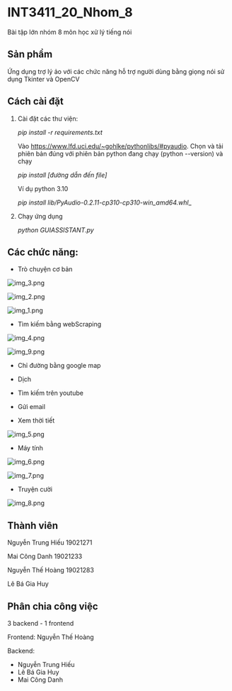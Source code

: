 # INT3411_20_Nhom_8
Bài tập lớn nhóm 8 môn học xử lý tiếng nói

## Sản phẩm
Ứng dụng trợ lý ảo với các chức năng hỗ trợ người dùng bằng giọng nói sử dụng Tkinter và OpenCV

## Cách cài đặt
1. Cài đặt các thư viện:

    _pip install -r requirements.txt_ 


    Vào https://www.lfd.uci.edu/~gohlke/pythonlibs/#pyaudio. Chọn và tải phiên bản đúng với phiên bản python đang chạy (python --version) và chạy 
    
    _pip install [đường dẫn đến file]_

    Ví dụ python 3.10

    _pip install lib/PyAudio-0.2.11-cp310-cp310-win_amd64.whl__

    
2. Chạy ứng dụng

    _python GUIASSISTANT.py_

## Các chức năng:

- Trò chuyện cơ bản

![img_3.png](img_3.png)

![img_2.png](img_2.png)

![img_1.png](img_1.png)


- Tìm kiếm bằng webScraping

![img_4.png](img_4.png)

![img_9.png](img_9.png)

- Chỉ đường bằng google map

- Dịch

- Tìm kiếm trên youtube

- Gửi email

- Xem thời tiết

![img_5.png](img_5.png)

- Máy tính 

![img_6.png](img_6.png)

![img_7.png](img_7.png)

- Truyện cười

![img_8.png](img_8.png)


## Thành viên
Nguyễn Trung Hiếu 19021271

Mai Công Danh 19021233

Nguyễn Thế Hoàng 19021283

Lê Bá Gia Huy 

## Phân chia công việc
3 backend - 1 frontend

Frontend: Nguyễn Thế Hoàng

Backend: 
- Nguyễn Trung Hiếu
- Lê Bá Gia Huy
- Mai Công Danh

